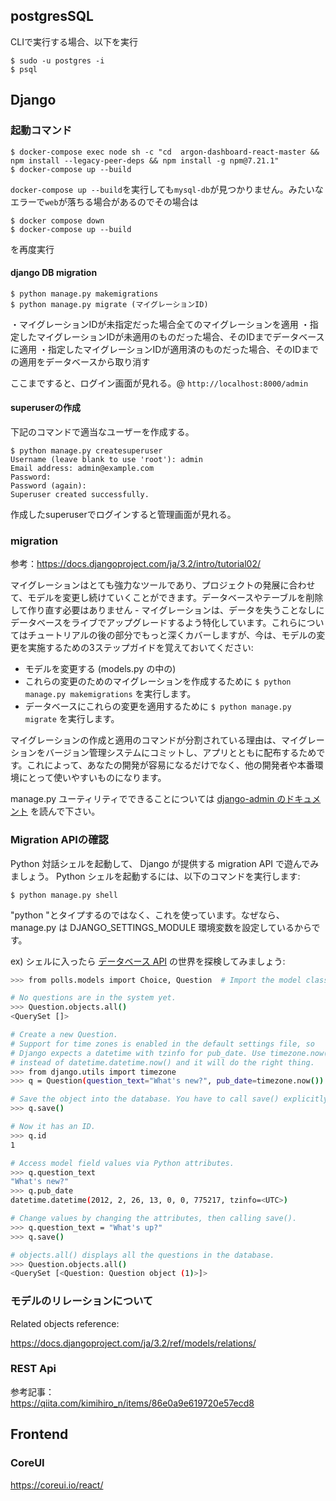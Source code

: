 ## postgresSQL

CLIで実行する場合、以下を実行
```
$ sudo -u postgres -i
$ psql
```

## Django

### 起動コマンド

```
$ docker-compose exec node sh -c "cd  argon-dashboard-react-master && npm install --legacy-peer-deps && npm install -g npm@7.21.1"
$ docker-compose up --build
```

`docker-compose up --build`を実行しても`mysql-db`が見つかりません。みたいなエラーで`web`が落ちる場合があるのでその場合は

```
$ docker compose down
$ docker-compose up --build
```
を再度実行

#### django DB migration

```
$ python manage.py makemigrations
$ python manage.py migrate (マイグレーションID)
```

・マイグレーションIDが未指定だった場合全てのマイグレーションを適用
・指定したマイグレーションIDが未適用のものだった場合、そのIDまでデータベースに適用
・指定したマイグレーションIDが適用済のものだった場合、そのIDまでの適用をデータベースから取り消す

ここまですると、ログイン画面が見れる。@ `http://localhost:8000/admin`

#### superuserの作成
下記のコマンドで適当なユーザーを作成する。

```
$ python manage.py createsuperuser
Username (leave blank to use 'root'): admin
Email address: admin@example.com
Password:
Password (again):
Superuser created successfully.
```

作成したsuperuserでログインすると管理画面が見れる。

### migration
参考：https://docs.djangoproject.com/ja/3.2/intro/tutorial02/

マイグレーションはとても強力なツールであり、プロジェクトの発展に合わせて、モデルを変更し続けていくことができます。データベースやテーブルを削除して作り直す必要はありません - マイグレーションは、データを失うことなしにデータベースをライブでアップグレードするよう特化しています。これらについてはチュートリアルの後の部分でもっと深くカバーしますが、今は、モデルの変更を実施するための3ステップガイドを覚えておいてください:

* モデルを変更する (models.py の中の)
* これらの変更のためのマイグレーションを作成するために `$ python manage.py makemigrations` を実行します。
* データベースにこれらの変更を適用するために `$ python manage.py migrate` を実行します。

マイグレーションの作成と適用のコマンドが分割されている理由は、マイグレーションをバージョン管理システムにコミットし、アプリとともに配布するためです。これによって、あなたの開発が容易になるだけでなく、他の開発者や本番環境にとって使いやすいものになります。

manage.py ユーティリティでできることについては [django-admin のドキュメント](https://docs.djangoproject.com/ja/3.2/ref/django-admin/) を読んで下さい。

### Migration APIの確認

Python 対話シェルを起動して、 Django が提供する migration API で遊んでみましょう。 Python シェルを起動するには、以下のコマンドを実行します:

```
$ python manage.py shell
```
"python "とタイプするのではなく、これを使っています。なぜなら、 manage.py は DJANGO_SETTINGS_MODULE 環境変数を設定しているからです。

ex)
シェルに入ったら [データベース API](https://docs.djangoproject.com/ja/3.2/topics/db/queries/) の世界を探検してみましょう:

```bash
>>> from polls.models import Choice, Question  # Import the model classes we just wrote.

# No questions are in the system yet.
>>> Question.objects.all()
<QuerySet []>

# Create a new Question.
# Support for time zones is enabled in the default settings file, so
# Django expects a datetime with tzinfo for pub_date. Use timezone.now()
# instead of datetime.datetime.now() and it will do the right thing.
>>> from django.utils import timezone
>>> q = Question(question_text="What's new?", pub_date=timezone.now())

# Save the object into the database. You have to call save() explicitly.
>>> q.save()

# Now it has an ID.
>>> q.id
1

# Access model field values via Python attributes.
>>> q.question_text
"What's new?"
>>> q.pub_date
datetime.datetime(2012, 2, 26, 13, 0, 0, 775217, tzinfo=<UTC>)

# Change values by changing the attributes, then calling save().
>>> q.question_text = "What's up?"
>>> q.save()

# objects.all() displays all the questions in the database.
>>> Question.objects.all()
<QuerySet [<Question: Question object (1)>]>
```

### モデルのリレーションについて

Related objects reference:

https://docs.djangoproject.com/ja/3.2/ref/models/relations/

### REST Api
参考記事：<br>
https://qiita.com/kimihiro_n/items/86e0a9e619720e57ecd8

## Frontend

### CoreUI
https://coreui.io/react/
